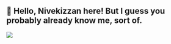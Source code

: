 ## 👋 Hello, Nivekizzan here! But I guess you probably already know me, sort of.

![](https://komarev.com/ghpvc/?username=Nivekizzan&style=plastic&label=Number+of+Lovely+Beings+=&color=2D9CDB)

<!--
**Nivekizzan/Nivekizzan** is a ✨ _special_ ✨ repository because its `README.md` (this file) appears on your GitHub profile.

Here are some ideas to get you started:

- 🔭 I’m currently working on ...
- 🌱 I’m currently learning ...
- 👯 I’m looking to collaborate on ...
- 🤔 I’m looking for help with ...
- 💬 Ask me about ...
- 📫 How to reach me: ...
- 😄 Pronouns: ...
- ⚡ Fun fact: ...
- 👋 Hello
-->
